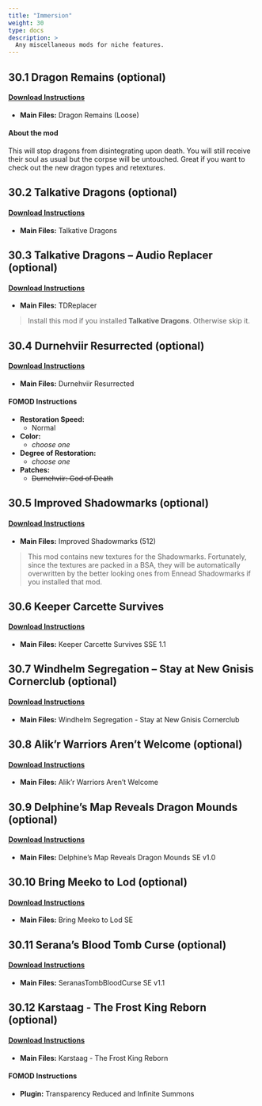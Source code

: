 ```yaml
---
title: "Immersion"
weight: 30
type: docs
description: >
  Any miscellaneous mods for niche features.
---
```


## 30.1 Dragon Remains (optional)

#### [Download Instructions](https://www.nexusmods.com/skyrimspecialedition/mods/21277?tab=files)

* **Main Files:** Dragon Remains (Loose)

#### About the mod

This will stop dragons from disintegrating upon death. You will still receive their soul as usual but the corpse will be untouched. Great if you want to check out the new dragon types and retextures.

## 30.2 Talkative Dragons (optional)

#### [Download Instructions](https://www.nexusmods.com/skyrimspecialedition/mods/26955?tab=files)

* **Main Files:** Talkative Dragons

## 30.3 Talkative Dragons – Audio Replacer (optional)

#### [Download Instructions](https://www.nexusmods.com/skyrimspecialedition/mods/27269?tab=files)

* **Main Files:** TDReplacer

> Install this mod if you installed **Talkative Dragons**. Otherwise skip it. 

## 30.4 Durnehviir Resurrected (optional)

#### [Download Instructions](https://www.nexusmods.com/skyrimspecialedition/mods/14272?tab=files)

* **Main Files:** Durnehviir Resurrected

#### FOMOD Instructions

* **Restoration Speed:**
  * Normal
* **Color:**
  * *choose one*
* **Degree of Restoration:**
  * *choose one*
* **Patches:**
  * ~~Durnehviir: God of Death~~

## 30.5 Improved Shadowmarks (optional)

#### [Download Instructions](https://www.nexusmods.com/skyrimspecialedition/mods/17609?tab=files)

* **Main Files:** Improved Shadowmarks (512)

> This mod contains new textures for the Shadowmarks. Fortunately, since the textures are packed in a BSA, they will be automatically overwritten by the better looking ones from Ennead Shadowmarks if you installed that mod.

## 30.6 Keeper Carcette Survives

#### [Download Instructions](https://www.nexusmods.com/skyrimspecialedition/mods/9476?tab=files)

* **Main Files:** Keeper Carcette Survives SSE 1.1

## 30.7 Windhelm Segregation – Stay at New Gnisis Cornerclub (optional)

#### [Download Instructions](https://www.nexusmods.com/skyrimspecialedition/mods/21181?tab=files) 

* **Main Files:** Windhelm Segregation - Stay at New Gnisis Cornerclub

## 30.8 Alik’r Warriors Aren’t Welcome (optional)

#### [Download Instructions](https://www.nexusmods.com/skyrimspecialedition/mods/25384?tab=files)

* **Main Files:** Alik’r Warriors Aren’t Welcome

## 30.9 Delphine’s Map Reveals Dragon Mounds (optional)

#### [Download Instructions](https://www.nexusmods.com/skyrimspecialedition/mods/26301?tab=files)

* **Main Files:** Delphine’s Map Reveals Dragon Mounds SE v1.0

## 30.10 Bring Meeko to Lod (optional)

#### [Download Instructions](https://www.nexusmods.com/skyrimspecialedition/mods/25246?tab=files)

* **Main Files:** Bring Meeko to Lod SE

## 30.11 Serana’s Blood Tomb Curse (optional)

#### [Download Instructions](https://www.nexusmods.com/skyrimspecialedition/mods/26852?tab=files)

* **Main Files:** SeranasTombBloodCurse SE v1.1

## 30.12 Karstaag - The Frost King Reborn (optional)

#### [Download Instructions](https://www.nexusmods.com/skyrimspecialedition/mods/14328?tab=files)

* **Main Files:** Karstaag - The Frost King Reborn

#### FOMOD Instructions

* **Plugin:** Transparency Reduced and Infinite Summons